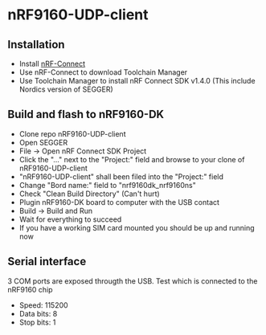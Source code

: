 # nRF9160-UDP-client

##  Installation
* Install [nRF-Connect](https://www.nordicsemi.com/Software-and-tools/Development-Tools/nRF-Connect-for-desktop/Download#infotabs)
* Use nRF-Connect to download Toolchain Manager
* Use Toolchain Manager to install nRF Connect SDK v1.4.0 (This include Nordics version of SEGGER)

## Build and flash to nRF9160-DK 
* Clone repo nRF9160-UDP-client
* Open SEGGER
* File -> Open nRF Connect SDK Project
* Click the "..." next to the "Project:" field and browse to your clone of nRF9160-UDP-client
* "nRF9160-UDP-client" shall been filed into the "Project:" field
* Change "Bord name:" field to "nrf9160dk_nrf9160ns"
* Check "Clean Build Directory" (Can't hurt)
* Plugin nRF9160-DK board to computer with the USB contact
* Build -> Build and Run
* Wait for everything to succeed
* If you have a working SIM card mounted you should be up and running now

## Serial interface
3 COM ports are exposed througth the USB. Test which is connected to the nRF9160 chip
* Speed: 115200
* Data bits: 8
* Stop bits: 1
